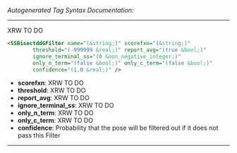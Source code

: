 _Autogenerated Tag Syntax Documentation:_

---
XRW TO DO

```xml
<SSBisectddGFilter name="(&string;)" scorefxn="(&string;)"
        threshold="(-999999 &real;)" report_avg="(true &bool;)"
        ignore_terminal_ss="(0 &non_negative_integer;)"
        only_n_term="(false &bool;)" only_c_term="(false &bool;)"
        confidence="(1.0 &real;)" />
```

-   **scorefxn**: XRW TO DO
-   **threshold**: XRW TO DO
-   **report_avg**: XRW TO DO
-   **ignore_terminal_ss**: XRW TO DO
-   **only_n_term**: XRW TO DO
-   **only_c_term**: XRW TO DO
-   **confidence**: Probability that the pose will be filtered out if it does not pass this Filter

---
